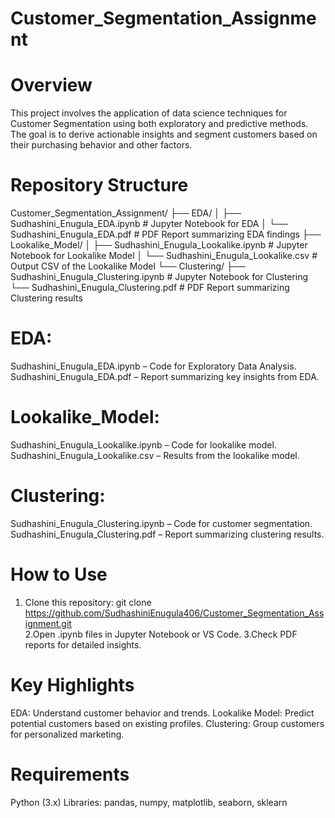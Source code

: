 # Customer_Segmentation_Assignment

# Overview
This project involves the application of data science techniques for Customer Segmentation using both exploratory and predictive methods. The goal is to derive actionable insights and segment customers based on their purchasing behavior and other factors.



# Repository Structure
Customer_Segmentation_Assignment/
├── EDA/
│   ├── Sudhashini_Enugula_EDA.ipynb     # Jupyter Notebook for EDA
│   └── Sudhashini_Enugula_EDA.pdf       # PDF Report summarizing EDA findings
├── Lookalike_Model/
│   ├── Sudhashini_Enugula_Lookalike.ipynb  # Jupyter Notebook for Lookalike Model
│   └── Sudhashini_Enugula_Lookalike.csv    # Output CSV of the Lookalike Model
└── Clustering/
    ├── Sudhashini_Enugula_Clustering.ipynb # Jupyter Notebook for Clustering
    └── Sudhashini_Enugula_Clustering.pdf   # PDF Report summarizing Clustering results

# EDA:
Sudhashini_Enugula_EDA.ipynb – Code for Exploratory Data Analysis.
Sudhashini_Enugula_EDA.pdf – Report summarizing key insights from EDA.
# Lookalike_Model:
Sudhashini_Enugula_Lookalike.ipynb – Code for lookalike model.
Sudhashini_Enugula_Lookalike.csv – Results from the lookalike model.
# Clustering:
Sudhashini_Enugula_Clustering.ipynb – Code for customer segmentation.
Sudhashini_Enugula_Clustering.pdf – Report summarizing clustering results.

# How to Use
1. Clone this repository:
git clone https://github.com/SudhashiniEnugula406/Customer_Segmentation_Assignment.git  
2.Open .ipynb files in Jupyter Notebook or VS Code.
3.Check PDF reports for detailed insights.

# Key Highlights
 EDA: 
               Understand customer behavior and trends.
 Lookalike Model: 
              Predict potential customers based on existing profiles.
  Clustering:
              Group customers for personalized marketing.
 
# Requirements
Python (3.x)
Libraries: pandas, numpy, matplotlib, seaborn, sklearn

